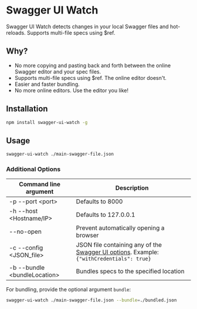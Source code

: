 # Swagger UI Watch

Swagger UI Watch detects changes in your local Swagger files and hot-reloads. Supports multi-file specs using \$ref.

## Why?

- No more copying and pasting back and forth between the online Swagger editor and your spec files.
- Supports multi-file specs using \$ref. The online editor doesn't.
- Easier and faster bundling.
- No more online editors. Use the editor you like!

## Installation

```sh
npm install swagger-ui-watch -g
```

## Usage

```sh
swagger-ui-watch ./main-swagger-file.json
```

### Additional Options

| Command line argument         | Description                                                                                                                                                                   |
| ----------------------------- | ----------------------------------------------------------------------------------------------------------------------------------------------------------------------------- |
| -p --port \<port>             | Defaults to 8000                                                                                                                                                               |
| -h --host <Hostname/IP>       | Defaults to 127.0.0.1                                                                                                                                                         |
| --no-open                     | Prevent automatically opening a browser                                                                                                                              |
| -c --config <JSON_file>       | JSON file containing any of the [Swagger UI options](https://github.com/swagger-api/swagger-ui/blob/master/docs/usage/configuration.md). Example: `{"withCredentials": true}` |
| -b --bundle \<bundleLocation> | Bundles specs to the specified location                                                                                                                                       |

For bundling, provide the optional argument `bundle`:

```sh
swagger-ui-watch ./main-swagger-file.json --bundle=./bundled.json
```
